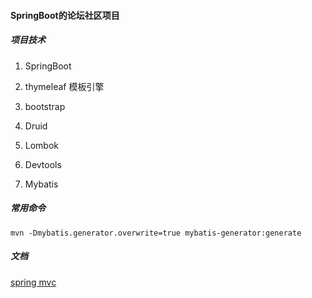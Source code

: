 #### SpringBoot的论坛社区项目
##### 项目技术

1. SpringBoot

2. thymeleaf 模板引擎

3. bootstrap

4. Druid 

5. Lombok

6. Devtools

7. Mybatis

##### 常用命令
```
mvn -Dmybatis.generator.overwrite=true mybatis-generator:generate
```
##### 文档

[spring mvc](https://docs.spring.io/spring/docs/5.1.9.RELEASE/spring-framework-reference/web.html#mvc-config)










